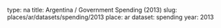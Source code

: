 type: na
title: Argentina / Government Spending (2013)
slug: places/ar/datasets/spending/2013
place: ar
dataset: spending
year: 2013
